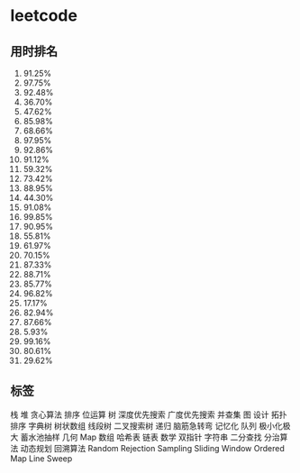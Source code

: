 # leetcode

## 用时排名
1. 91.25%
1. 97.75%
1. 92.48%
1. 36.70%
1. 47.62%
1. 85.98%
1. 68.66%
1. 97.95%
1. 92.86%
1. 91.12%
1. 59.32%
1. 73.42%
1. 88.95%
1. 44.30%
1. 91.08%
1. 99.85%
1. 90.95%
1. 55.81%
1. 61.97%
1. 70.15%
1. 87.33%
1. 88.71%
1. 85.77%
1. 96.82%
1. 17.17%
1. 82.94%
1. 87.66%
1. 5.93%
1. 99.16%
1. 80.61%
1. 29.62%

## 标签
栈
堆
贪心算法
排序
位运算
树
深度优先搜索
广度优先搜索
并查集
图
设计
拓扑排序
字典树
树状数组
线段树
二叉搜索树
递归
脑筋急转弯
记忆化
队列
极小化极大
蓄水池抽样
几何
Map
数组
哈希表
链表
数学
双指针
字符串
二分查找
分治算法
动态规划
回溯算法
Random 
Rejection Sampling 
Sliding Window 
Ordered Map 
Line Sweep 